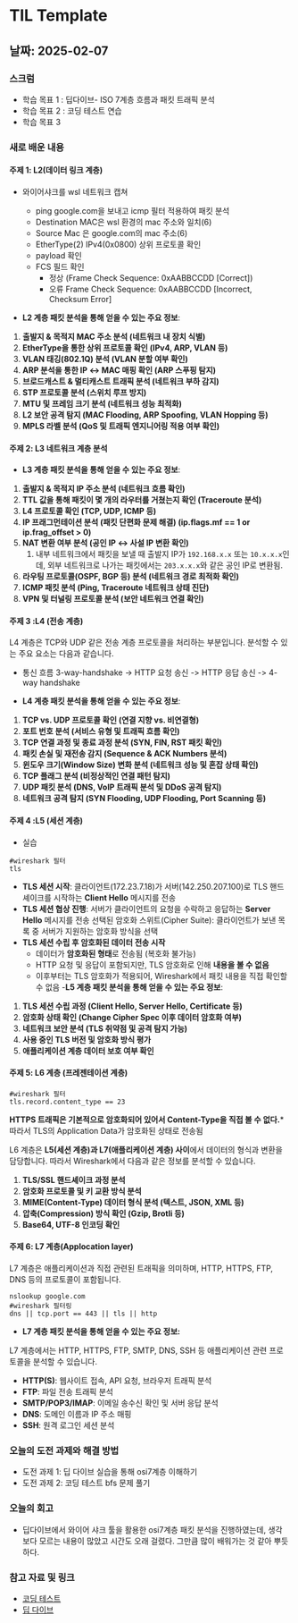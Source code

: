 # TIL Template

## 날짜: 2025-02-07

### 스크럼
- 학습 목표 1 : 딥다이브- ISO 7계층 흐름과 패킷 트래픽 분석
- 학습 목표 2 : 코딩 테스트 연습
- 학습 목표 3

### 새로 배운 내용
#### 주제 1: L2(데이터 링크 계층)
- 와이어샤크를 wsl 네트워크 캡쳐
    - ping google.com을 보내고 icmp 필터 적용하여 패킷 분석
    - Destination MAC은 wsl 환경의 mac 주소와 일치(6)
    - Source Mac 은 google.com의 mac 주소(6)
    - EtherType(2) IPv4(0x0800) 상위 프로토콜 확인
    - payload 확인
    - FCS 필드 확인
        - 정상 (Frame Check Sequence: 0xAABBCCDD [Correct])
        - 오류 Frame Check Sequence: 0xAABBCCDD [Incorrect, Checksum Error]
    
- **L2 계층 패킷 분석을 통해 얻을 수 있는 주요 정보**:

1. **출발지 & 목적지 MAC 주소 분석 (네트워크 내 장치 식별)**
2. **EtherType을 통한 상위 프로토콜 확인 (IPv4, ARP, VLAN 등)**
3. **VLAN 태깅(802.1Q) 분석 (VLAN 분할 여부 확인)**
4. **ARP 분석을 통한 IP ↔ MAC 매핑 확인 (ARP 스푸핑 탐지)**
5. **브로드캐스트 & 멀티캐스트 트래픽 분석 (네트워크 부하 감지)**
6. **STP 프로토콜 분석 (스위치 루프 방지)**
7. **MTU 및 프레임 크기 분석 (네트워크 성능 최적화)**
8. **L2 보안 공격 탐지 (MAC Flooding, ARP Spoofing, VLAN Hopping 등)**
9. **MPLS 라벨 분석 (QoS 및 트래픽 엔지니어링 적용 여부 확인)**

#### 주제 2: L3 네트워크 계층 분석
- **L3 계층 패킷 분석을 통해 얻을 수 있는 주요 정보**:

1. **출발지 & 목적지 IP 주소 분석 (네트워크 흐름 확인)**
2. **TTL 값을 통해 패킷이 몇 개의 라우터를 거쳤는지 확인 (Traceroute 분석)**
3. **L4 프로토콜 확인 (TCP, UDP, ICMP 등)**
4. **IP 프래그먼테이션 분석 (패킷 단편화 문제 해결) (ip.flags.mf == 1 or ip.frag_offset > 0)**
5. **NAT 변환 여부 분석 (공인 IP ↔ 사설 IP 변환 확인)**
    1. 내부 네트워크에서 패킷을 보낼 때 출발지 IP가 `192.168.x.x` 또는 `10.x.x.x`인데, 외부 네트워크로 나가는 패킷에서는 `203.x.x.x`와 같은 공인 IP로 변환됨.
6. **라우팅 프로토콜(OSPF, BGP 등) 분석 (네트워크 경로 최적화 확인)**
7. **ICMP 패킷 분석 (Ping, Traceroute 네트워크 상태 진단)**
8. **VPN 및 터널링 프로토콜 분석 (보안 네트워크 연결 확인)**


#### 주제 3 :L4 (전송 계층)
L4 계층은 TCP와 UDP 같은 전송 계층 프로토콜을 처리하는 부분입니다. 분석할 수 있는 주요 요소는 다음과 같습니다.
- 통신 흐름 
3-way-handshake -> HTTP 요청 송신 -> HTTP 응답 송신 -> 4-way handshake

- **L4 계층 패킷 분석을 통해 얻을 수 있는 주요 정보**:

1. **TCP vs. UDP 프로토콜 확인 (연결 지향 vs. 비연결형)**
2. **포트 번호 분석 (서비스 유형 및 트래픽 흐름 확인)**
3. **TCP 연결 과정 및 종료 과정 분석 (SYN, FIN, RST 패킷 확인)**
4. **패킷 손실 및 재전송 감지 (Sequence & ACK Numbers 분석)**
5. **윈도우 크기(Window Size) 변화 분석 (네트워크 성능 및 혼잡 상태 확인)**
6. **TCP 플래그 분석 (비정상적인 연결 패턴 탐지)**
7. **UDP 패킷 분석 (DNS, VoIP 트래픽 분석 및 DDoS 공격 탐지)**
8. **네트워크 공격 탐지 (SYN Flooding, UDP Flooding, Port Scanning 등)** 

#### 주제 4 :L5 (세션 계층)
- 실습
```shell curl -v --http1.1 https://www.google.com
#wireshark 필터
tls
```

 - **TLS 세션 시작**: 클라이언트(172.23.7.18)가 서버(142.250.207.100)로 TLS 핸드셰이크를 시작하는 **Client Hello** 메시지를 전송
- **TLS 세션 협상 진행**: 서버가 클라이언트의 요청을 수락하고 응답하는 **Server Hello** 메시지를 전송
    선택된 암호화 스위트(Cipher Suite): 클라이언트가 보낸 목록 중 서버가 지원하는 암호화 방식을 선택
- **TLS 세션 수립 후 암호화된 데이터 전송 시작**
    - 데이터가 **암호화된 형태**로 전송됨 (복호화 불가능)
    - HTTP 요청 및 응답이 포함되지만, TLS 암호화로 인해 **내용을 볼 수 없음**
    - 이후부터는 TLS 암호화가 적용되어, Wireshark에서 패킷 내용을 직접 확인할 수 없음
-**L5 계층 패킷 분석을 통해 얻을 수 있는 주요 정보**:

1. **TLS 세션 수립 과정 (Client Hello, Server Hello, Certificate 등)**
2. **암호화 상태 확인 (Change Cipher Spec 이후 데이터 암호화 여부)**
3. **네트워크 보안 분석 (TLS 취약점 및 공격 탐지 가능)**
4. **사용 중인 TLS 버전 및 암호화 방식 평가**
5. **애플리케이션 계층 데이터 보호 여부 확인**
#### 주제 5: L6 계층 (프레젠테이션 계층)
```shell
#wireshark 필터
tls.record.content_type == 23
```
**HTTPS 트래픽은 기본적으로 암호화되어 있어서 Content-Type을 직접 볼 수 없다.*** 따라서 TLS의 Application Data가 암호화된 상태로 전송됨

L6 계층은 **L5(세션 계층)과 L7(애플리케이션 계층) 사이**에서 데이터의 형식과 변환을 담당합니다. 따라서 Wireshark에서 다음과 같은 정보를 분석할 수 있습니다.

1. **TLS/SSL 핸드셰이크 과정 분석**
2. **암호화 프로토콜 및 키 교환 방식 분석**
3. **MIME(Content-Type) 데이터 형식 분석 (텍스트, JSON, XML 등)**
4. **압축(Compression) 방식 확인 (Gzip, Brotli 등)**
5. **Base64, UTF-8 인코딩 확인**
#### 주제 6: L7 계층(Applocation layer)
L7 계층은 애플리케이션과 직접 관련된 트래픽을 의미하며, HTTP, HTTPS, FTP, DNS 등의 프로토콜이 포함됩니다.
```shell
nslookup google.com
#wireshark 필터링
dns || tcp.port == 443 || tls || http
```
- **L7 계층 패킷 분석을 통해 얻을 수 있는 주요 정보:**

L7 계층에서는 HTTP, HTTPS, FTP, SMTP, DNS, SSH 등 애플리케이션 관련 프로토콜을 분석할 수 있습니다.

- **HTTP(S)**: 웹사이트 접속, API 요청, 브라우저 트래픽 분석
- **FTP**: 파일 전송 트래픽 분석
- **SMTP/POP3/IMAP**: 이메일 송수신 확인 및 서버 응답 분석
- **DNS**: 도메인 이름과 IP 주소 매핑
- **SSH**: 원격 로그인 세션 분석


### 오늘의 도전 과제와 해결 방법
- 도전 과제 1: 딥 다이브 실습을 통해 osi7계층 이해하기
- 도전 과제 2: 코딩 테스트 bfs 문제 풀기

### 오늘의 회고
- 딥다이브에서 와이어 샤크 툴을 활용한 osi7계층 패킷 분석을 진행하였는데, 생각 보다 모르는 내용이 많았고 시간도 오래 걸렸다. 그만큼
많이 배워가는 것 같아 뿌듯하다. 
### 참고 자료 및 링크
- [코딩 테스트](https://www.acmicpc.net/problem/2665)
- [딥 다이브](https://www.notion.so/adapterz/2-689d39d4dc59403c85e292e4484f381e?pvs=4)
